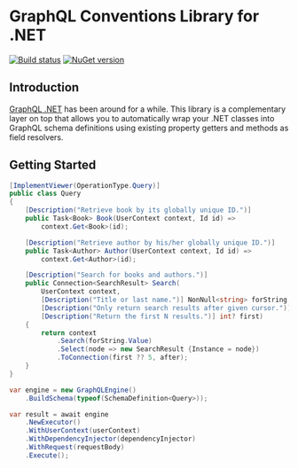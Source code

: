 GraphQL Conventions Library for .NET
====================================

[![Build status](https://ci.appveyor.com/api/projects/status/a8oyaoubntd6ft9n/branch/master?svg=true)](https://ci.appveyor.com/project/tlil87/conventions/branch/master) [![NuGet version](https://img.shields.io/nuget/v/GraphQL.Conventions.svg)](https://img.shields.io/nuget/v/GraphQL.Conventions.svg)

## Introduction
[GraphQL .NET](https://www.github.com/graphql-dotnet/graphql-dotnet) has been around for a while. This library is a complementary layer on top that allows you to automatically wrap your .NET classes into GraphQL schema definitions using existing property getters and methods as field resolvers.

## Getting Started

```cs
[ImplementViewer(OperationType.Query)]
public class Query
{
    [Description("Retrieve book by its globally unique ID.")]
    public Task<Book> Book(UserContext context, Id id) =>
        context.Get<Book>(id);

    [Description("Retrieve author by his/her globally unique ID.")]
    public Task<Author> Author(UserContext context, Id id) =>
        context.Get<Author>(id);

    [Description("Search for books and authors.")]
    public Connection<SearchResult> Search(
        UserContext context,
        [Description("Title or last name.")] NonNull<string> forString,
        [Description("Only return search results after given cursor.")] Cursor? after,
        [Description("Return the first N results.")] int? first)
    {
        return context
            .Search(forString.Value)
            .Select(node => new SearchResult {Instance = node})
            .ToConnection(first ?? 5, after);
    }
}

var engine = new GraphQLEngine()
    .BuildSchema(typeof(SchemaDefinition<Query>));

var result = await engine
    .NewExecutor()
    .WithUserContext(userContext)
    .WithDependencyInjector(dependencyInjector)
    .WithRequest(requestBody)
    .Execute();
```
